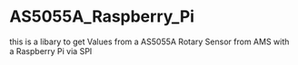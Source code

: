 # AS5055A_Raspberry_Pi
this is a libary to get Values from a AS5055A Rotary Sensor from AMS with a Raspberry Pi via SPI
